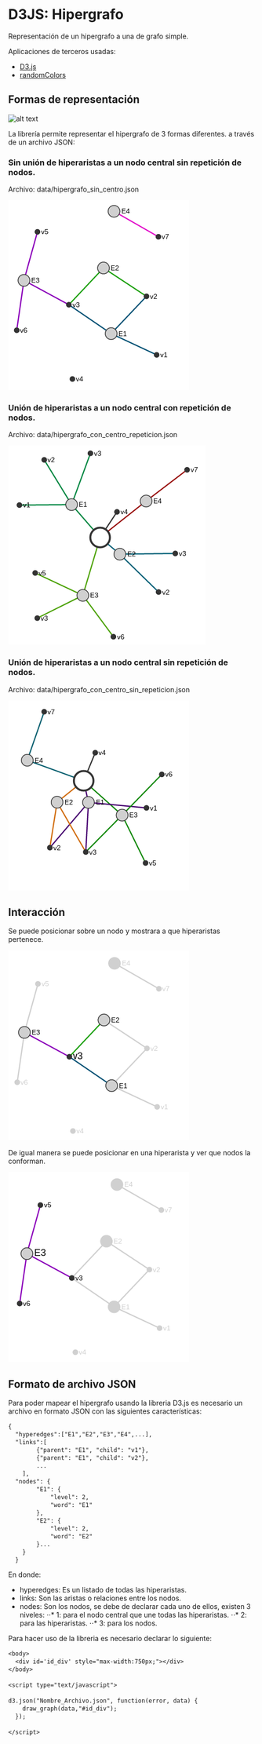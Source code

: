 # D3JS: Hipergrafo

Representación de un hipergrafo a una de grafo simple.

Aplicaciones de terceros usadas:
* [D3.js](https://d3js.org/)
* [randomColors](https://github.com/davidmerfield/randomColor)

## Formas de representación

![alt text](https://upload.wikimedia.org/wikipedia/commons/5/57/Hypergraph-wikipedia.svg)

La librería permite representar el hipergrafo de 3 formas diferentes. a través de un archivo JSON:

### Sin unión de hiperaristas a un nodo central sin repetición de nodos.
Archivo: data/hipergrafo_sin_centro.json

![alt text](https://github.com/guillermosipe/hipergrafo_d3js/blob/master/screenshots/h1.png)

### Unión de hiperaristas a un nodo central con repetición de nodos.
Archivo: data/hipergrafo_con_centro_repeticion.json

![alt text](https://github.com/guillermosipe/hipergrafo_d3js/blob/master/screenshots/h3.png)

### Unión de hiperaristas a un nodo central sin repetición de nodos.
Archivo: data/hipergrafo_con_centro_sin_repeticion.json

![alt text](https://github.com/guillermosipe/hipergrafo_d3js/blob/master/screenshots/h2.png)

## Interacción

Se puede posicionar sobre un nodo y mostrara a que hiperaristas pertenece.

![alt text](https://github.com/guillermosipe/hipergrafo_d3js/blob/master/screenshots/h1_2.png)

De igual manera se puede posicionar en una hiperarista y ver que nodos la conforman.

![alt text](https://github.com/guillermosipe/hipergrafo_d3js/blob/master/screenshots/h1_1.png)

## Formato de archivo JSON
Para poder mapear el hipergrafo usando la libreria D3.js es necesario un archivo en formato JSON con las siguientes características:
```
{
  "hyperedges":["E1","E2","E3","E4",...],
  "links":[
		{"parent": "E1", "child": "v1"},
		{"parent": "E1", "child": "v2"},
		...
	],
  "nodes": {
  		"E1": {
  			"level": 2,
  			"word": "E1"
  		},
  		"E2": {
  			"level": 2,
  			"word": "E2"
  		}...
  	}
  }
```

En donde:
  * hyperedges: Es un listado de todas las hiperaristas.
  * links: Son las aristas o relaciones entre los nodos.
  * nodes: Son los nodos, se debe de declarar cada uno de ellos, existen 3 niveles:
  ⋅⋅* 1: para el nodo central que une todas las hiperaristas.
  ⋅⋅* 2: para las hiperaristas.
  ⋅⋅* 3: para los nodos.
  
Para hacer uso de la libreria es necesario declarar lo siguiente:
```
<body>
  <div id='id_div' style="max-width:750px;"></div>
</body>

<script type="text/javascript">

d3.json("Nombre_Archivo.json", function(error, data) {
    draw_graph(data,"#id_div");
  });

</script>
```
